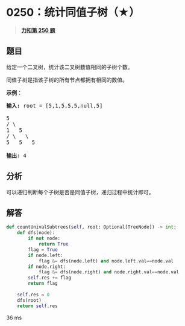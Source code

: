 # 0250：统计同值子树（★）


> <u>**[力扣第 250 题](https://leetcode.cn/problems/count-univalue-subtrees/)**</u>

## 题目

<p>给定一个二叉树，统计该二叉树数值相同的子树个数。</p>

<p>同值子树是指该子树的所有节点都拥有相同的数值。</p>

<p><strong>示例：</strong></p>

<pre><strong>输入: </strong>root = [5,1,5,5,5,null,5]

5
/ \
1   5
/ \   \
5   5   5

<strong>输出:</strong> 4
</pre>


## 分析

可以递归判断每个子树是否是同值子树，递归过程中统计即可。

## 解答

```python
def countUnivalSubtrees(self, root: Optional[TreeNode]) -> int:
    def dfs(node):
        if not node:
            return True
        flag = True
        if node.left:
            flag &= dfs(node.left) and node.left.val==node.val
        if node.right:
            flag &= dfs(node.right) and node.right.val==node.val
        self.res += flag
        return flag
    
    self.res = 0
    dfs(root)
    return self.res
```
36 ms
